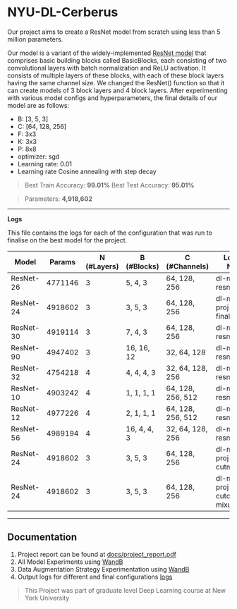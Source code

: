 # **NYU-DL-Cerberus**

Our project aims to create a ResNet model from scratch using less than 5 million parameters. 

Our model is a variant of the widely-implemented [ResNet model](https://github.com/kuangliu/pytorch-cifar) that comprises basic building blocks called BasicBlocks, each consisting of two convolutional layers with batch normalization and ReLU activation. It consists of multiple layers of these blocks, with each of these block layers having the same channel size. We changed the ResNet() function so that it can create models of 3 block layers and 4 block layers. After experimenting with various model configs and hyperparameters, the final details of our model are as follows:

- B: [3, 5, 3]
- C: [64, 128, 256]
- F:  3x3
- K:  3x3
- P:  8x8
- optimizer: sgd
- Learning rate: 0.01
- Learning rate Cosine annealing with step decay

> Best Train Accuracy: **99.01%**
> Best Test Accuracy: **95.01%**

> Parameters: **4,918,602**

---
**Logs**

This file contains the logs for each of the configuration that was run to finalise on the best model for the project. 

| Model       | Params   | N (#Layers) | B (#Blocks) | C (#Channels)       | Log File Name                 |
|-------------|----------|-------------|-------------|---------------------|-------------------------------|
| ResNet-26   | 4771146  | 3           | 5, 4, 3     | 64, 128, 256        | dl-mini-resnet26.log          |
| ResNet-24   | 4918602  | 3           | 3, 5, 3     | 64, 128, 256        | dl-mini-proj-final.log        |
| ResNet-30   | 4919114  | 3           | 7, 4, 3     | 64, 128, 256        | dl-mini-resnet30.log          |
| ResNet-90   | 4947402  | 3           | 16, 16, 12  | 32, 64, 128         | dl-mini-resnet90.log          |
| ResNet-32   | 4754218  | 4           | 4, 4, 4, 3  | 32, 64, 128, 256    | dl-mini-resnet32.log          |
| ResNet-10   | 4903242  | 4           | 1, 1, 1, 1  | 64, 128, 256, 512   | dl-mini-resnet10.log          |
| ResNet-12   | 4977226  | 4           | 2, 1, 1, 1  | 64, 128, 256, 512   | dl-mini-resnet12.log          |
| ResNet-56   | 4989194  | 4           | 16, 4, 4, 3 | 32, 64, 128, 256    | dl-mini-resnet56.log          |
| ResNet-24   | 4918602  | 3           | 3, 5, 3     | 64, 128, 256        | dl-mini-proj-cutmix.log       |
| ResNet-24   | 4918602  | 3           | 3, 5, 3     | 64, 128, 256        | dl-mini-proj-cutout-mixup.log |


---

## **Documentation**

1. Project report can be found at [docs/project_report.pdf](https://github.com/itskavyagupta/NYU-DL-Cerberus/blob/main/docs/Report.pdf)
2. All Model Experiments using [WandB](https://api.wandb.ai/links/classical/vhpf97st)
3. Data Augmentation Strategy Experimentation using [WandB](https://api.wandb.ai/links/classical/r30pm7oh)
4. Output logs for different and final configurations [logs](https://github.com/itskavyagupta/NYU-DL-Cerberus/tree/main/logs)

> This Project was part of graduate level Deep Learning course at New York University
